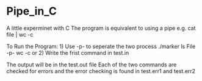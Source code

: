 # Pipe_in_C
A little experminet with C 
The program is equivalent to using a pipe e.g. cat file | wc -c


To Run the Program:
    1) Use -p- to seperate the two process ./marker ls File -p- wc -c or
    2) Write the frist command in test.in 
    
The output will be in the test.out file
Each of the two commands are checked for errors and the error checking is found in test.err1 and test.err2

